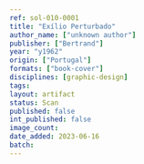 ```yaml
---
ref: sol-010-0001
title: "Exílio Perturbado"
author_name: ["unknown author"]
publisher: ["Bertrand"]
year: "y1962"
origin: ["Portugal"]
formats: ["book-cover"]
disciplines: [graphic-design]
tags:
layout: artifact
status: Scan
published: false
int_published: false
image_count:
date_added: 2023-06-16
batch:
---
```


